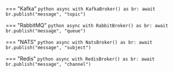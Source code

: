 === "Kafka"
    ```python
    async with KafkaBroker() as br:
        await br.publish("message", "topic")
    ```

=== "RabbitMQ"
    ```python
    async with RabbitBroker() as br:
        await br.publish("message", "queue")
    ```

=== "NATS"
    ```python
    async with NatsBroker() as br:
        await br.publish("message", "subject")
    ```

=== "Redis"
    ```python
    async with RedisBroker() as br:
        await br.publish("message", "channel")
    ```